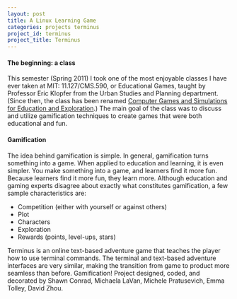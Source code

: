 ```yaml
---
layout: post
title: A Linux Learning Game
categories: projects terminus
project_id: terminus
project_title: Terminus
---
```


#### The beginning: a class

This semester (Spring 2011) I took one of the most enjoyable classes I have ever taken at MIT: 11.127/CMS.590, or Educational Games, taught by Professor Eric Klopfer from the Urban Studies and Planning department. (Since then, the class has been renamed [Computer Games and Simulations for Education and Exploration](http://education.mit.edu/classes/11127).) The main goal of the class was to discuss and utilize gamification techniques to create games that were both educational and fun. 

#### Gamification

The idea behind gamification is simple. In general, gamification turns something into a game. When applied to education and learning, it is even simpler. You make something into a game, and learners find it more fun. Because learners find it more fun, they learn more. Although education and gaming experts disagree about exactly what constitutes gamification, a few sample characteristics are: 
- Competition (either with yourself or against others)
- Plot
- Characters
- Exploration
- Rewards (points, level-ups, stars)

Terminus is an online text-based adventure game that teaches the player how to use terminal commands. The terminal and text-based adventure interfaces are very similar, making the transition from game to product more seamless than before. Gamification! Project designed, coded, and decorated by Shawn Conrad, Michaela LaVan, Michele Pratusevich, Emma Tolley, David Zhou.